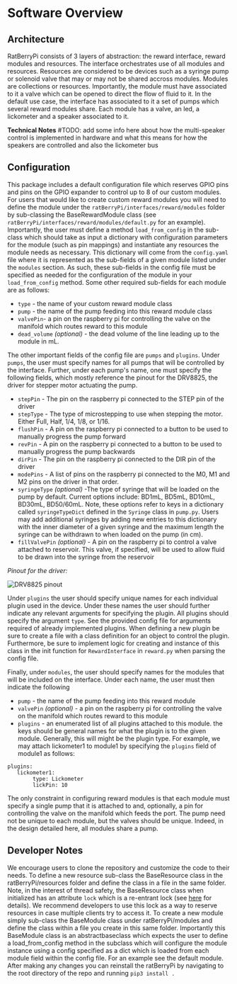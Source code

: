 # Software Overview
## Architecture
RatBerryPi consists of 3 layers of abstraction: the reward interface, reward modules and resources. The interface orchestrates use of all modules and resources. Resources are considered to be devices such as a syringe pump or solenoid valve that may or may not be shared accross modules. Modules are collections or resources. Importantly, the module must have associated to it a valve which can be opened to direct the flow of fluid to it. In the default use case, the interface has associated to it a set of pumps which several reward modules share. Each module has a valve, an led, a lickometer and a speaker associated to it.

**Technical Notes**
#TODO: add some info here about how the multi-speaker control is implemented in hardware and what this means for how the speakers are controlled and also the lickometer bus


## Configuration
This package includes a default configuration file which reserves GPIO pins and pins on the GPIO expander to control up to 8 of our custom modules. For users that would like to create custom reward modules you will need to define the module under the `ratBerryPi/interfaces/reward/modules` folder by sub-classing the BaseRewardModule class (see `ratBerryPi/interfaces/reward/modules/default.py` for an example). Importantly, the user must define a method `load_from_config` in the sub-class which should take as input a dictionary with configuration parameters for the module (such as pin mappings) and instantiate any resources the module needs as necessary. This dictionary will come from the `config.yaml` file where it is represented as the sub-fields of a given module listed under the `modules` section. As such, these sub-fields in the config file must be specified as needed for the configuration of the module in your `load_from_config` method. Some other required sub-fields for each module are as follows:

* `type` - the name of your custom reward module class
* `pump` - the name of the pump feeding into this reward module class
 * `valvePin`- a pin on the raspberry pi for controlling the valve on the manifold which routes reward to this module
 * `dead_volume` *(optional)* - the dead volume of the line leading up to the module in mL.

The other important fields of the config file are `pumps` and `plugins`.  Under `pumps`, the user must specify names for all pumps that will be controlled by the interface. Further, under each pump's name, one must specify the following fields, which mostly reference the pinout for the DRV8825, the driver for stepper motor actuating the pump.

* `stepPin` - The pin on the raspberry pi connected to the STEP pin of the driver
* `stepType` - The type of microstepping to use when stepping the motor. Either Full, Half, 1/4, 1/8, or 1/16.
* `flushPin` - A pin on the raspberry pi connected to a button to be used to manually progress the pump forward
* `revPin` - A pin on the raspberry pi connected to a button to be used to manually progress the pump backwards
* `dirPin` -  The pin on the raspberry pi connected to the DIR pin of the driver
* `modePins` - A list of pins on the raspberry pi connected to the M0, M1 and M2 pins on the driver in that order.
* `syringeType` *(optional)* -The type of syringe that will be loaded on the pump by default. Current options include: BD1mL, BD5mL, BD10mL, BD30mL, BD50/60mL. Note, these options refer to keys in a dictionary called `syringeTypeDict` defined in the `Syringe` class in `pump.py`. Users may add additional syringes by adding new entries to this dictionary with the inner diameter of a given syringe and the maximum length the syringe can be withdrawn to when loaded on the pump (in cm).
* `fillValvePin` *(optional)* - A pin on the raspberry pi to control a valve attached to reservoir. This valve, if specified, will be used to allow fluid to be drawn into the syringe from the reservoir

*Pinout for the driver:*

![DRV8825 pinout](https://a.pololu-files.com/picture/0J4232.600.png?f2f6269e0a80c41f0a5147915106aa55)


Under `plugins` the user should specify unique names for each individual plugin used in the device. Under these names the user should further indicate any relevant arguments for specifying the plugin. All plugins should specify the argument `type`. See the provided config file for arguments required of already implemented plugins. When defining a new plugin be sure to create a file with a class definition for an object to control the plugin. Furthermore, be sure to implement logic for creating and instance of this class in the init function for `RewardInterface` in `reward.py` when parsing the config file. 

 Finally, under `modules`, the user should specify names for the modules that will be included on the interface. Under each name, the user must then indicate the following

 * `pump` - the name of the pump feeding into this reward module
 * `valvePin` *(optional)* - a pin on the raspberry pi for controlling the valve on the manifold which routes reward to this module
 * `plugins` - an enumerated list of all plugins attached to this module. the keys should be general names for what the plugin is to the given module. Generally, this will might be the plugin type. For example, we may attach lickometer1 to module1 by specifying the `plugins` field of module1 as follows:

 ```
 plugins:
    lickometer1:
         type: Lickometer
         lickPin: 10
 ```


 The only constraint in configuring reward modules is that each module must specify a single pump that it is attached to and, optionally, a pin for controlling the valve on the manifold which feeds the port. The pump need not be unique to each module, but the valves should be unique. Indeed, in the design detailed here, all modules share a pump.

 ## Developer Notes
 We encourage users to clone the repository and customize the code to their needs. To define a new resource sub-class the BaseResource class in the ratBerryPi/resources folder and define the class in a file in the same folder. Note, in the interest of thread safety, the BaseResource class when initialized has an attribute `lock` which is a re-entrant lock (see [here](https://docs.python.org/3/library/threading.html#rlock-objects) for details). We recommend developers to use this lock as a way to reserve resources in case multiple clients try to access it. To create a new module simply sub-class the BaseModule class under ratBerryPi/modules and define the class within a file you create in this same folder. Importantly this BaseModule class is an abstractbaseclass which expects the user to define a load_from_config method in the subclass which will configure the module instance using a config specified as a dict which is loaded from each module field within the config file. For an example see the default module. After making any changes you can reinstall the ratBerryPi by navigating to the root directory of the repo and running `pip3 install .`
